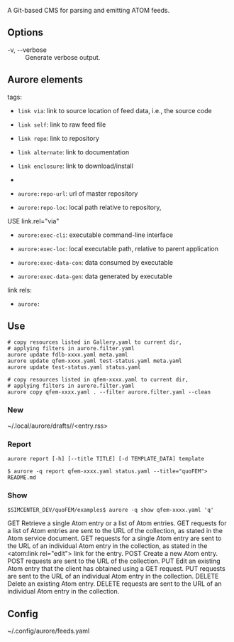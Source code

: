 A Git-based CMS for parsing and emitting ATOM feeds.

## Options

<dl>
  <dt>-v, --verbose</dt>
  <dd>Generate verbose output.</dd>
</dl>

## Aurore elements

tags:
- `link via`: link to source location of feed data, i.e., the source code
- `link self`: link to raw feed file
- `link repo`: link to repository
- `link alternate`: link to documentation
- `link enclosure`: link to download/install
- 

- `aurore:repo-url`: url of master repository
- `aurore:repo-loc`: local path relative to repository,

<!-- - `aurore:exec-src`: executable source code uri --> USE link.rel="via"
- `aurore:exec-cli`: executable command-line interface
<!-- - `aurore:exec-dir`: executable directory -->
- `aurore:exec-loc`: local executable path, relative to parent application

- `aurore:exec-data-con`: data consumed by executable
- `aurore:exec-data-gen`: data generated by executable

link rels:

- `aurore:`

## Use

```shell
# copy resources listed in Gallery.yaml to current dir,
# applying filters in aurore.filter.yaml
aurore update fdlb-xxxx.yaml meta.yaml
aurore update qfem-xxxx.yaml test-status.yaml meta.yaml
aurore update test-status.yaml status.yaml
```

```shell
# copy resources listed in qfem-xxxx.yaml to current dir,
# applying filters in aurore.filter.yaml
aurore copy qfem-xxxx.yaml . --filter aurore.filter.yaml --clean
```
### New

~/.local/aurore/drafts/<feed>/<entry.rss>

### Report

`aurore report [-h] [--title TITLE] [-d TEMPLATE_DATA] template`

```shell
$ aurore -q report qfem-xxxx.yaml status.yaml --title="quoFEM"> README.md
```

### Show

```shell
$SIMCENTER_DEV/quoFEM/examples$ aurore -q show qfem-xxxx.yaml 'q'
```


GET
    Retrieve a single Atom entry or a list of Atom entries. GET requests for a list of Atom entries are sent to the URL of the collection, as stated in the Atom service document. GET requests for a single Atom entry are sent to the URL of an individual Atom entry in the collection, as stated in the <atom:link rel="edit"> link for the entry. 
POST
    Create a new Atom entry. POST requests are sent to the URL of the collection.
PUT
    Edit an existing Atom entry that the client has obtained using a GET request. PUT requests are sent to the URL of an individual Atom entry in the collection.
DELETE
    Delete an existing Atom entry. DELETE requests are sent to the URL of an individual Atom entry in the collection.


## Config

~/.config/aurore/feeds.yaml


